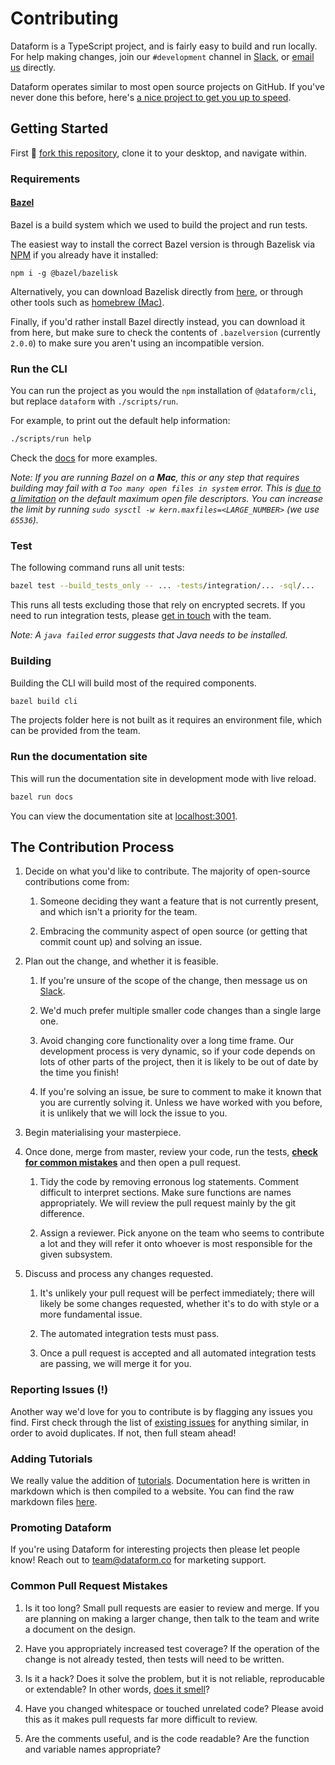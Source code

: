 # Contributing

Dataform is a TypeScript project, and is fairly easy to build and run locally.
For help making changes, join our `#development` channel in [Slack](https://join.slack.com/t/dataform-users/shared_invite/zt-dark6b7k-r5~12LjYL1a17Vgma2ru2A), or [email us](mailto:team@dataform.co) directly.

Dataform operates similar to most open source projects on GitHub. If you've never done this before, here's [a nice project to get you up to speed](https://github.com/firstcontributions/first-contributions).

## Getting Started

First :fork_and_knife: [fork this repository](https://github.com/dataform-co/dataform/fork), clone it to your desktop, and navigate within.

### Requirements

#### [Bazel](https://bazel.build)

Bazel is a build system which we used to build the project and run tests.

The easiest way to install the correct Bazel version is through Bazelisk via [NPM](https://nodejs.org/en/download/) if you already have it installed:

```
npm i -g @bazel/bazelisk
```

Alternatively, you can download Bazelisk directly from [here](https://github.com/bazelbuild/bazelisk/releases), or through other tools such as [homebrew (Mac)](https://formulae.brew.sh/formula/bazelisk).

Finally, if you'd rather install Bazel directly instead, you can download it from here, but make sure to check the contents of `.bazelversion` (currently `2.0.0`) to make sure you aren't using an incompatible version.

### Run the CLI

You can run the project as you would the `npm` installation of `@dataform/cli`, but replace `dataform` with `./scripts/run`.

For example, to print out the default help information:

```bash
./scripts/run help
```

Check the [docs](https://docs.dataform.co/dataform-cli) for more examples.

_Note: If you are running Bazel on a **Mac**, this or any step that requires building may fail with a `Too many open files in system` error. This is [due to a limitation](https://github.com/angular/angular-bazel-example/issues/178) on the default maximum open file descriptors. You can increase the limit by running `sudo sysctl -w kern.maxfiles=<LARGE_NUMBER>` (we use `65536`)._

### Test

The following command runs all unit tests:

```bash
bazel test --build_tests_only -- ... -tests/integration/... -sql/...
```

This runs all tests excluding those that rely on encrypted secrets. If you need to run integration tests, please [get in touch](mailto:opensource@dataform.co) with the team.

_Note: A `java failed` error suggests that Java needs to be installed._

### Building

Building the CLI will build most of the required components.

```bash
bazel build cli
```

The projects folder here is not built as it requires an environment file, which can be provided from the team.

### Run the documentation site

This will run the documentation site in development mode with live reload.

```bash
bazel run docs
```

You can view the documentation site at [localhost:3001](http://localhost:3001).

## The Contribution Process

1. Decide on what you'd like to contribute. The majority of open-source contributions come from:

   1. Someone deciding they want a feature that is not currently present, and which isn't a priority for the team.

   1. Embracing the community aspect of open source (or getting that commit count up) and solving an issue.

1. Plan out the change, and whether it is feasible.

   1. If you're unsure of the scope of the change, then message us on [Slack](https://join.slack.com/t/dataform-users/shared_invite/zt-dark6b7k-r5~12LjYL1a17Vgma2ru2A).

   1. We'd much prefer multiple smaller code changes than a single large one.

   1. Avoid changing core functionality over a long time frame. Our development process is very dynamic, so if your code depends on lots of other parts of the project, then it is likely to be out of date by the time you finish!

   1. If you're solving an issue, be sure to comment to make it known that you are currently solving it. Unless we have worked with you before, it is unlikely that we will lock the issue to you.

1. Begin materialising your masterpiece.

1. Once done, merge from master, review your code, run the tests, **[check for common mistakes](#common-pull-request-mistakes)** and then open a pull request.

   1. Tidy the code by removing erronous log statements. Comment difficult to interpret sections. Make sure functions are names appropriately. We will review the pull request mainly by the git difference.

   1. Assign a reviewer. Pick anyone on the team who seems to contribute a lot and they will refer it onto whoever is most responsible for the given subsystem.

1. Discuss and process any changes requested.

   1. It's unlikely your pull request will be perfect immediately; there will likely be some changes requested, whether it's to do with style or a more fundamental issue.

   1. The automated integration tests must pass.

   1. Once a pull request is accepted and all automated integration tests are passing, we will merge it for you.

### Reporting Issues (!)

Another way we'd love for you to contribute is by flagging any issues you find. First check through the list of [existing issues](https://github.com/dataform-co/dataform/issues) for anything similar, in order to avoid duplicates. If not, then full steam ahead!

### Adding Tutorials

We really value the addition of [tutorials](../getting_started/examples). Documentation here is written in markdown which is then compiled to a website. You can find the raw markdown files [here](https://github.com/dataform-co/dataform/tree/master/content/docs).

### Promoting Dataform

If you're using Dataform for interesting projects then please let people know! Reach out to [team@dataform.co](team@dataform.co) for marketing support.

### Common Pull Request Mistakes

1. Is it too long? Small pull requests are easier to review and merge. If you are planning on making a larger change, then talk to the team and write a document on the design.

1. Have you appropriately increased test coverage? If the operation of the change is not already tested, then tests will need to be written.

1. Is it a hack? Does it solve the problem, but it is not reliable, reproducable or extendable? In other words, [does it smell](https://en.wikipedia.org/wiki/Code_smell)?

1. Have you changed whitespace or touched unrelated code? Please avoid this as it makes pull requests far more difficult to review.

1. Are the comments useful, and is the code readable? Are the function and variable names appropriate?
